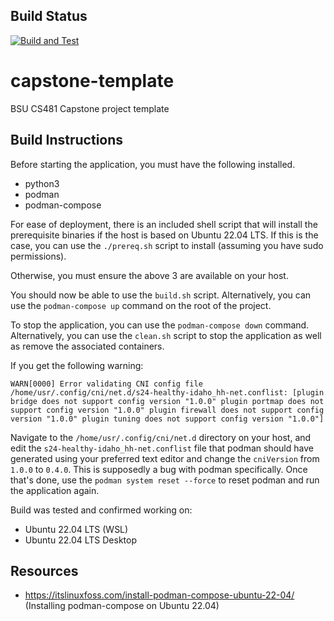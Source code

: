 ## Build Status
[![Build and Test](https://github.com/cs481-ekh/s24-healthy-idaho/actions/workflows/build-test.yml/badge.svg)](https://github.com/cs481-ekh/s24-healthy-idaho/actions/workflows/build-test.yml)

# capstone-template
BSU CS481 Capstone project template

## Build Instructions
Before starting the application, you must have the following installed.
- python3
- podman
- podman-compose

For ease of deployment, there is an included shell script that will install the prerequisite binaries if the host is based on Ubuntu 22.04 LTS. If this is the case, you can use the `./prereq.sh` script to install (assuming you have sudo permissions).

Otherwise, you must ensure the above 3 are available on your host.

You should now be able to use the `build.sh` script. Alternatively, you can use the `podman-compose up` command on the root of the project.

To stop the application, you can use the `podman-compose down` command. Alternatively, you can use the `clean.sh` script to stop the application as well as remove the associated containers.

If you get the following warning:
```
WARN[0000] Error validating CNI config file /home/usr/.config/cni/net.d/s24-healthy-idaho_hh-net.conflist: [plugin bridge does not support config version "1.0.0" plugin portmap does not support config version "1.0.0" plugin firewall does not support config version "1.0.0" plugin tuning does not support config version "1.0.0"] 
```

Navigate to the `/home/usr/.config/cni/net.d` directory on your host, and edit the `s24-healthy-idaho_hh-net.conflist` file that podman should have generated using your preferred text editor and change the `cniVersion` from `1.0.0` to `0.4.0`. This is supposedly a bug with podman specifically. Once that's done, use the `podman system reset --force` to reset podman and run the application again.

Build was tested and confirmed working on:
- Ubuntu 22.04 LTS (WSL)
- Ubuntu 22.04 LTS Desktop

## Resources
- https://itslinuxfoss.com/install-podman-compose-ubuntu-22-04/ (Installing podman-compose on Ubuntu 22.04)